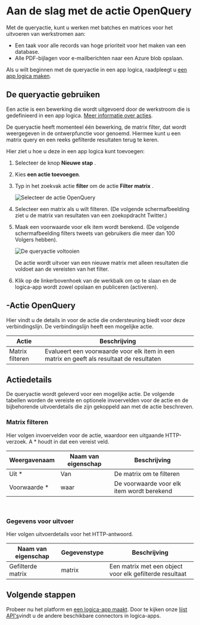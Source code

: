 <properties
    pageTitle="De actie OpenQuery in logica apps toevoegen | Microsoft Azure"
    description="Overzicht van de queryactie voor het uitvoeren van acties bijgehouden, zoals filter matrix."
    services=""
    documentationCenter=""
    authors="jeffhollan"
    manager="erikre"
    editor=""
    tags="connectors"/>

<tags
   ms.service="logic-apps"
   ms.devlang="na"
   ms.topic="article"
   ms.tgt_pltfrm="na"
   ms.workload="na"
   ms.date="07/20/2016"
   ms.author="jehollan"/>

# <a name="get-started-with-the-query-action"></a>Aan de slag met de actie OpenQuery

Met de queryactie, kunt u werken met batches en matrices voor het uitvoeren van werkstromen aan:

- Een taak voor alle records van hoge prioriteit voor het maken van een database.
- Alle PDF-bijlagen voor e-mailberichten naar een Azure blob opslaan.

Als u wilt beginnen met de queryactie in een app logica, raadpleegt u [een app logica maken](../app-service-logic/app-service-logic-create-a-logic-app.md).

## <a name="use-the-query-action"></a>De queryactie gebruiken

Een actie is een bewerking die wordt uitgevoerd door de werkstroom die is gedefinieerd in een app logica. [Meer informatie over acties](connectors-overview.md).  

De queryactie heeft momenteel één bewerking, de matrix filter, dat wordt weergegeven in de ontwerpfunctie voor genoemd. Hiermee kunt u een matrix query en een reeks gefilterde resultaten terug te keren.

Hier ziet u hoe u deze in een app logica kunt toevoegen:

1. Selecteer de knop **Nieuwe stap** .
2. Kies **een actie toevoegen**.
3. Typ in het zoekvak actie **filter** om de actie **Filter matrix** .

    ![Selecteer de actie OpenQuery](./media/connectors-native-query/using-action-1.png)

4. Selecteer een matrix als u wilt filteren. (De volgende schermafbeelding ziet u de matrix van resultaten van een zoekopdracht Twitter.)
5. Maak een voorwaarde voor elk item wordt berekend. (De volgende schermafbeelding filters tweets van gebruikers die meer dan 100 Volgers hebben).

    ![De queryactie voltooien](./media/connectors-native-query/using-action-2.png)

    De actie wordt uitvoer van een nieuwe matrix met alleen resultaten die voldoet aan de vereisten van het filter.
6. Klik op de linkerbovenhoek van de werkbalk om op te slaan en de logica-app wordt zowel opslaan en publiceren (activeren).

## <a name="query-action"></a>-Actie OpenQuery

Hier vindt u de details in voor de actie die ondersteuning biedt voor deze verbindingslijn. De verbindingslijn heeft een mogelijke actie.

|Actie|Beschrijving|
|---|---|
|Matrix filteren|Evalueert een voorwaarde voor elk item in een matrix en geeft als resultaat de resultaten|

## <a name="action-details"></a>Actiedetails

De queryactie wordt geleverd voor een mogelijke actie. De volgende tabellen worden de vereiste en optionele invoervelden voor de actie en de bijbehorende uitvoerdetails die zijn gekoppeld aan met de actie beschreven.

### <a name="filter-array"></a>Matrix filteren
Hier volgen invoervelden voor de actie, waardoor een uitgaande HTTP-verzoek.
A * houdt in dat een vereist veld.

|Weergavenaam|Naam van eigenschap|Beschrijving|
|---|---|---|
|Uit *|Van|De matrix om te filteren|
|Voorwaarde *|waar|De voorwaarde voor elk item wordt berekend|
<br>

### <a name="output-details"></a>Gegevens voor uitvoer

Hier volgen uitvoerdetails voor het HTTP-antwoord.

|Naam van eigenschap|Gegevenstype|Beschrijving|
|---|---|---|
|Gefilterde matrix|matrix|Een matrix met een object voor elk gefilterde resultaat|

## <a name="next-steps"></a>Volgende stappen

Probeer nu het platform en [een logica-app maakt](../app-service-logic/app-service-logic-create-a-logic-app.md). Door te kijken onze [lijst API's](apis-list.md)vindt u de andere beschikbare connectors in logica-apps.
